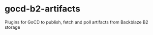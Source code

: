 # gocd-b2-artifacts
Plugins for GoCD to publish, fetch and poll artifacts from Backblaze B2 storage
